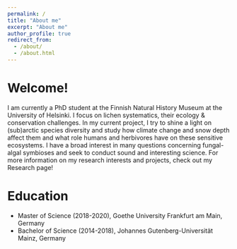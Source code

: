 ```yaml
---
permalink: /
title: "About me"
excerpt: "About me"
author_profile: true
redirect_from: 
  - /about/
  - /about.html
---
```


# Welcome!
I am currently a PhD student at the Finnish Natural History Museum at the University of Helsinki. I focus on lichen systematics, their ecology & conservation challenges. In my current project, I try to shine a light on (sub)arctic species diversity and study how climate change and snow depth affect them and what role humans and herbivores have on these sensitive ecosystems.
I have a broad interest in many questions concerning fungal-algal symbioses and seek to conduct sound and interesting science. For more information on my research interests and projects, check out my Research page!

 

# Education
* Master of Science (2018-2020), Goethe University Frankfurt am Main, Germany
* Bachelor of Science (2014-2018), Johannes Gutenberg-Universität Mainz, Germany
